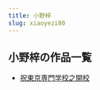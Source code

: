 ```yaml
---
title: 小野梓
slug: xiaoyezi80
---
```


## 小野梓の作品一覧

- [祝東京専門学校之開校](zhudongjingzhuanmenxuexiaozhikaixiaoa5)
